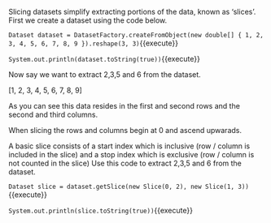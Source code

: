 Slicing datasets simplify extracting portions of the data, known as ‘slices’. 
First we create a dataset using the code below.

`Dataset dataset = DatasetFactory.createFromObject(new double[] { 1, 2, 3, 4, 5, 6, 7, 8, 9 }).reshape(3, 3)`{{execute}}

`System.out.println(dataset.toString(true))`{{execute}}

Now say we want to extract 2,3,5 and 6 from the dataset.

[1, 2, 3,
 4, 5, 6,
 7, 8, 9]
 
As you can see this data resides in the first and second rows and the second and third columns.

When slicing the rows and columns begin at 0 and ascend upwarads. 

A basic slice consists of a start index which is inclusive (row / column is included in the slice) and a stop index which is exclusive (row / column is not counted in the slice)
Use this code to extract 2,3,5 and 6 from the dataset.

`Dataset slice = dataset.getSlice(new Slice(0, 2), new Slice(1, 3))`{{execute}}

`System.out.println(slice.toString(true))`{{execute}}
